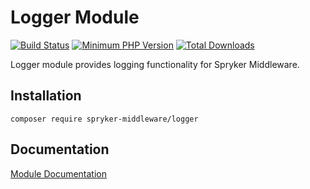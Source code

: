 # Logger Module

[![Build Status](https://travis-ci.org/spryker-middleware/logger.svg?branch=master)](https://travis-ci.org/spryker-middleware/logger)
[![Minimum PHP Version](http://img.shields.io/badge/php-%3E%3D%207.1-8892BF.svg)](https://php.net/)
[![Total Downloads](https://poser.pugx.org/spryker-middleware/logger/d/total.svg)](https://packagist.org/packages/spryker-middleware/logger)

Logger module provides logging functionality for Spryker Middleware.

## Installation

```
composer require spryker-middleware/logger
```

## Documentation
[Module Documentation](https://academy.spryker.com/developing_with_spryker/spryker_middleware.html)

